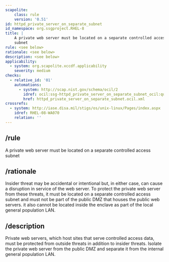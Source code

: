 ```yaml
---
scapolite:
    class: rule
    version: '0.51'
id: httpd_private_server_on_separate_subnet
id_namespace: org.ssgproject.RHEL-8
title: |
    A private web server must be located on a separate controlled access
    subnet
rule: <see below>
rationale: <see below>
description: <see below>
applicability:
  - system: org.scapolite.xccdf.applicability
    severity: medium
checks:
  - relative_id: '01'
    automations:
      - system: http://scap.nist.gov/schema/ocil/2
        idref: ocil:ssg-httpd_private_server_on_separate_subnet_ocil:questionnaire:1
        href: httpd_private_server_on_separate_subnet.ocil.xml
crossrefs:
  - system: http://iase.disa.mil/stigs/os/unix-linux/Pages/index.aspx
    idref: RHEL-08-WA070
    relation: ''
---
```



## /rule

A private web server must be located on a separate controlled access
subnet

## /rationale

Insider
threat may be accidental or intentional but, in either case, can cause a
disruption in service of the web server. To protect the private web
server from these threats, it must be located on a separate controlled
access subnet and must not be part of the public DMZ that houses the
public web servers. it also cannot be located inside the enclave as part
of the local general population LAN.

## /description

Private
web servers, which host sites that serve controlled access data, must be
protected from outside threats in addition to insider threats. Isolate
the private web server from the public DMZ and separate it from the
internal general population LAN.
